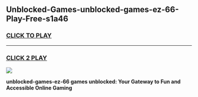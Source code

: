 
## Unblocked-Games-unblocked-games-ez-66-Play-Free-s1a46
<h3>
<a href="https://premium76.site?title=unblocked-games-ez-66&ref=24M">CLICK TO PLAY</a></h3>
<hr>

<h3>
<a href="https://premium76.site?title=unblocked-games-ez-66&ref=24M">CLICK 2 PLAY</a>
  
</h3>

<a href="https://premium76.site?title=unblocked-games-ez-66&ref=24M"><img src="https://clearcache.store/games.png"></a>


**unblocked-games-ez-66 games unblocked: Your Gateway to Fun and Accessible Online Gaming**
